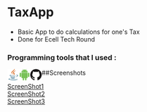 # TaxApp
 - Basic App to do calculations for one's Tax
 - Done for Ecell Tech Round
 
 ### Programming tools that I used :
 
 <img align="left" alt="Java" width="26px" src="https://raw.githubusercontent.com/github/explore/80688e429a7d4ef2fca1e82350fe8e3517d3494d/topics/java/java.png" />
 <img align="left" alt="Android" width="26px" src="https://raw.githubusercontent.com/github/explore/80688e429a7d4ef2fca1e82350fe8e3517d3494d/topics/android/android.png" />
 <img align="left" alt="Github" width="26px" src="https://raw.githubusercontent.com/github/explore/78df643247d429f6cc873026c0622819ad797942/topics/github/github.png" />
 
 ##Screenshots
 
 [ScreenShot1](https://drive.google.com/file/d/1I3aAs1gdkP4md8-jJ6M7L1IxAcsSbWaO/view?usp=sharing)\
  [ScreenShot2](https://drive.google.com/file/d/1I3m2ZVNdpdSDPLRogYNIDaFzl2BIXUBG/view?usp=sharing)\
   [ScreenShot3](https://drive.google.com/file/d/1I5GV7QDtA3en427i-ksF2x5tL-IDIjcH/view?usp=sharing)
 

